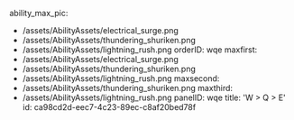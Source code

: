 ability_max_pic:
  - /assets/AbilityAssets/electrical_surge.png
  - /assets/AbilityAssets/thundering_shuriken.png
  - /assets/AbilityAssets/lightning_rush.png
orderID: wqe
maxfirst:
  - /assets/AbilityAssets/electrical_surge.png
  - /assets/AbilityAssets/thundering_shuriken.png
  - /assets/AbilityAssets/lightning_rush.png
maxsecond:
  - /assets/AbilityAssets/thundering_shuriken.png
maxthird:
  - /assets/AbilityAssets/lightning_rush.png
panelID: wqe
title: 'W > Q > E'
id: ca98cd2d-eec7-4c23-89ec-c8af20bed78f
